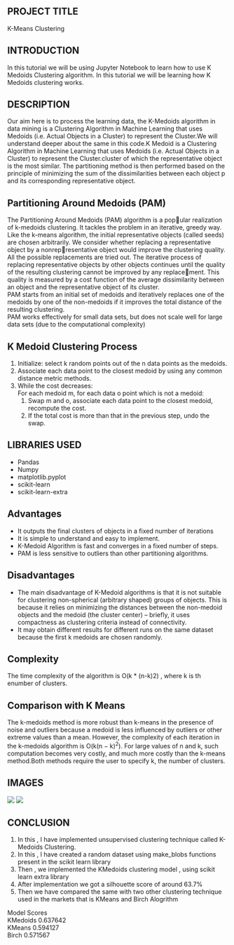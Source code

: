 ## **PROJECT TITLE**
K-Means Clustering

## **INTRODUCTION**
In this tutorial we will be using Jupyter Notebook to learn how to use K Medoids Clustering algorithm. In this tutorial we will be learning how K Medoids clustering works.

## **DESCRIPTION**
Our aim here is to process the learning data, the K-Medoids algorithm in data mining is a Clustering Algorithm in Machine Learning that uses Medoids (i.e. Actual Objects in a Cluster) to represent the Cluster.We will understand deeper about the same in this code.K Medoid is a Clustering Algorithm in Machine Learning that uses Medoids (i.e. Actual Objects in a Cluster) to represent the Cluster.cluster of which the representative object is the most similar. The partitioning method is then performed based on the principle of minimizing the sum of the dissimilarities between each object p and its corresponding representative object.

## Partitioning Around Medoids (PAM)
The Partitioning Around Medoids (PAM) algorithm  is a popular realization of k-medoids clustering. It tackles the problem in an iterative, greedy way. Like the k-means algorithm, the initial representative objects (called seeds) are chosen arbitrarily. We consider whether replacing a representative object by a nonrepresentative object would improve the clustering quality. All the possible replacements are tried out. The iterative process of replacing representative objects by other objects continues until the quality of the resulting clustering cannot be improved by any replacement. This quality is measured by a cost function of the average dissimilarity between an object and the representative object of its cluster.<br>
PAM starts from an initial set of medoids and iteratively replaces one of the medoids by one of the non-medoids if it improves the total distance of the resulting clustering.<br>
PAM works effectively for small data sets, but does not scale well for large data sets (due to the computational complexity)


## K Medoid Clustering Process
<ol>
  <li>Initialize: select k random points out of the n data points as the medoids.</li>
  <li>Associate each data point to the closest medoid by using any common distance metric methods.</li>
  <li>While the cost decreases:<br>
        For each medoid m, for each data o point which is not a medoid:
    <ol>
      <li>Swap m and o, associate each data point to the closest medoid, recompute the cost.</li>
      <li>If the total cost is more than that in the previous step, undo the swap.</li>
    </ol>
  </li>
</ol>  


## **LIBRARIES USED**
- Pandas
- Numpy
- matplotlib.pyplot
- scikit-learn
- scikit-learn-extra


## Advantages
<ul>
  <li>It outputs the final clusters of objects in a fixed number of iterations</li>
 <li>It is simple to understand and easy to implement.</li>
  <li>K-Medoid Algorithm is fast and converges in a fixed number of steps.</li>
  <li>PAM is less sensitive to outliers than other partitioning algorithms.</li>
</ul>  

## Disadvantages
<ul>
  <li>The main disadvantage of K-Medoid algorithms is that it is not suitable for clustering non-spherical (arbitrary shaped) groups of objects. This is because it relies on minimizing the distances between the non-medoid objects and the medoid (the cluster center) – briefly, it uses compactness as clustering criteria instead of connectivity.</li>
  <li>It may obtain different results for different runs on the same dataset because the first k medoids are chosen randomly.</li>
</ul> 

## Complexity
The time complexity of the algorithm is O(k * (n-k)2) , where k is th enumber of clusters.

## Comparison with K Means
The k-medoids method is more robust than k-means in the presence of noise and outliers because a medoid is less influenced by outliers or other extreme values than a mean. However, the complexity
of each iteration in the k-medoids algorithm is O(k(n − k)<sup>2</sup>). For large values of n
and k, such computation becomes very costly, and much more costly than the k-means
method.Both methods require the user to specify k, the number of clusters.

## **IMAGES**
<img src = "https://github.com/photon149/DS-ScriptsNook/blob/56c53773376f4f8d12231bfb50eb63ddb05c8f03/Machine%20Learning/Algorithms/K%20Medoids%20Clustering/Images/data_cluster.png">
<img src = "https://github.com/photon149/DS-ScriptsNook/blob/56c53773376f4f8d12231bfb50eb63ddb05c8f03/Machine%20Learning/Algorithms/K%20Medoids%20Clustering/Images/kmedoids_cluster.png">

## **CONCLUSION**

1. In this , I have implemented unsupervised clustering technique called K-Medoids Clustering.
2. In this , I have created a random dataset using make_blobs functions present in the scikit learn library
3. Then , we implemented the KMedoids clustering model , using scikit learn extra library
4. After implementation we got a silhouette score of around 63.7%
5. Then we have compared the same with two other clustering technique used in the markets that is KMeans and Birch Alogrithm 

Model	Scores<br>
KMedoids	0.637642<br>
KMeans	0.594127<br>
Birch	0.571567







